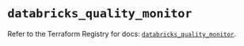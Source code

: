 # `databricks_quality_monitor`

Refer to the Terraform Registry for docs: [`databricks_quality_monitor`](https://registry.terraform.io/providers/databricks/databricks/1.79.0/docs/resources/quality_monitor).
